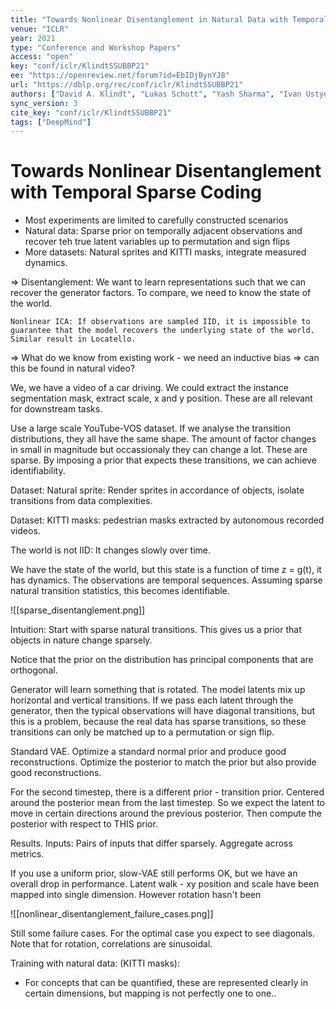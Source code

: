 ```yaml
---
title: "Towards Nonlinear Disentanglement in Natural Data with Temporal Sparse Coding."
venue: "ICLR"
year: 2021
type: "Conference and Workshop Papers"
access: "open"
key: "conf/iclr/KlindtSSUBBP21"
ee: "https://openreview.net/forum?id=EbIDjBynYJ8"
url: "https://dblp.org/rec/conf/iclr/KlindtSSUBBP21"
authors: ["David A. Klindt", "Lukas Schott", "Yash Sharma", "Ivan Ustyuzhaninov", "Wieland Brendel", "Matthias Bethge", "Dylan M. Paiton"]
sync_version: 3
cite_key: "conf/iclr/KlindtSSUBBP21"
tags: ["DeepMind"]
---
```

# Towards Nonlinear Disentanglement with Temporal Sparse Coding

 - Most experiments are limited to carefully constructed scenarios
 - Natural data: Sparse prior on temporally adjacent observations and recover teh true latent variables up to permutation and sign flips
 - More datasets: Natural sprites and KITTI masks, integrate measured dynamics.


=> Disentanglement:
	We want to learn representations such that we can recover the generator factors. To compare, we need to know the state of the world.

	Nonlinear ICA: If observations are sampled IID, it is impossible to guarantee that the model recovers the underlying state of the world. Similar result in Locatello.
=> What do we know from existing work -  we need an inductive bias
=> can this be found in natural video?


We, we have a video of a car driving. We could extract the instance segmentation mask, extract scale, x and y position. These are all relevant for downstream tasks.

Use a large scale YouTube-VOS dataset. If we analyse the transition distributions, they all have the same shape. The amount of factor changes in small in magnitude but occassionaly they can change a lot. These are sparse. By imposing a prior that expects these transitions, we can achieve identifiability.

Dataset: Natural sprite: Render sprites in accordance of objects, isolate transitions from data complexities.

Dataset: KITTI masks: pedestrian masks extracted by autonomous recorded videos.

The world is not IID: It changes slowly over time.

We have the state of the world, but this state is a function of time z = g(t), it has dynamics. The observations are temporal sequences. Assuming sparse natural transition statistics, this becomes identifiable.

![[sparse_disentanglement.png]]

Intuition: Start with sparse natural transitions. This gives us a prior that objects in nature change sparsely.

Notice that the prior on the distribution has principal components that are orthogonal.

Generator will learn something that is rotated. The model latents mix up horizontal and vertical transitions. If we pass each latent through the generator, then the typical observations will have diagonal transitions, but this is a problem, because the real data has sparse transitions, so these transitions can only be matched up to a permutation or sign flip.

Standard VAE. Optimize a standard normal prior and produce good reconstructions. Optimize the posterior to match the prior but also provide good reconstructions.

For the second timestep, there is a different prior - transition prior. Centered around the posterior mean from the last timestep. So we expect the latent to move in certain directions around the previous posterior. Then compute the posterior with respect to THIS prior.

Results. Inputs: Pairs of inputs that differ sparsely. Aggregate across metrics.

If you use a uniform prior, slow-VAE still performs OK, but we have an overall drop in performance. Latent walk - xy position and scale have been mapped into single dimension. However rotation hasn't been

![[nonlinear_disentanglement_failure_cases.png]]

Still some failure cases. For the optimal case you expect to see diagonals. Note that for rotation, correlations are sinusoidal.


Training with natural data: (KITTI masks):
 - For concepts that can be quantified, these are represented clearly in certain dimensions, but mapping is not perfectly one to one..